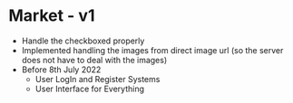 
# Market - v1

- Handle the checkboxed properly
- Implemented handling the images from direct image url (so the server does not have to deal with the images)
- Before 8th July 2022
    - User LogIn and Register Systems
    - User Interface for Everything
    